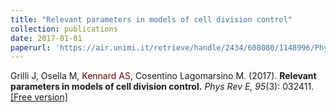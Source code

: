 ```yaml
---
title: "Relevant parameters in models of cell division control"
collection: publications
date: 2017-01-01
paperurl: 'https://air.unimi.it/retrieve/handle/2434/608080/1148996/PhysRevE.95.pdf'
---
```

Grilli J, Osella M, <span style="color: #660000;">Kennard AS</span>,
Cosentino Lagomarsino M. (2017).
<b>Relevant parameters in models of cell division control.</b>
<i>Phys Rev E, 95</i>(3): 032411.<br>
[\[Free version\]](https://air.unimi.it/retrieve/handle/2434/608080/1148996/PhysRevE.95.pdf)
